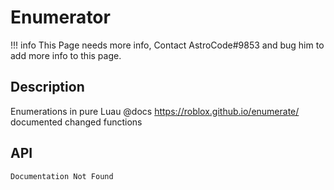 # Enumerator

!!! info
    This Page needs more info, Contact AstroCode#9853 and bug him to add more info to this page.

## Description

Enumerations in pure Luau @docs https://roblox.github.io/enumerate/ documented changed functions

## API

    Documentation Not Found
